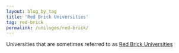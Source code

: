```yaml
---
layout: blog_by_tag
title: 'Red Brick Universities'
tag: red-brick
permalink: /unilogos/red-brick/
---
```


Universities that are sometimes referred to as [Red Brick Universities](https://en.wikipedia.org/wiki/Red_brick_university)
